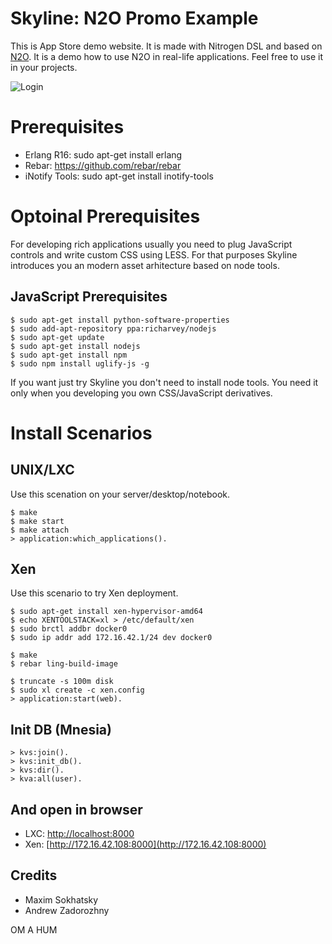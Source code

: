 Skyline: N2O Promo Example
==========================

This is App Store demo website.
It is made with Nitrogen DSL and based on [N2O](https://github.com/5HT/n2o).
It is a demo how to use N2O in real-life applications.
Feel free to use it in your projects.

![Login](http://synrc.com/lj/N2O+Bootstrap.png)

Prerequisites
=============

* Erlang R16: sudo apt-get install erlang
* Rebar: https://github.com/rebar/rebar
* iNotify Tools: sudo apt-get install inotify-tools

Optoinal Prerequisites
======================

For developing rich applications usually you need to plug
JavaScript controls and write custom CSS using LESS.
For that purposes Skyline introduces you an modern asset arhitecture
based on node tools.

JavaScript Prerequisites
-----------------------

    $ sudo apt-get install python-software-properties
    $ sudo add-apt-repository ppa:richarvey/nodejs
    $ sudo apt-get update
    $ sudo apt-get install nodejs
    $ sudo apt-get install npm
    $ sudo npm install uglify-js -g

If you want just try Skyline you don't need to install node tools.
You need it only when you developing you own CSS/JavaScript derivatives.

Install Scenarios
=================

UNIX/LXC
--------

Use this scenation on your server/desktop/notebook.

    $ make
    $ make start
    $ make attach
    > application:which_applications().
    
Xen
---

Use this scenario to try Xen deployment.

    $ sudo apt-get install xen-hypervisor-amd64
    $ echo XENTOOLSTACK=xl > /etc/default/xen
    $ sudo brctl addbr docker0
    $ sudo ip addr add 172.16.42.1/24 dev docker0

    $ make
    $ rebar ling-build-image

    $ truncate -s 100m disk
    $ sudo xl create -c xen.config
    > application:start(web).


Init DB (Mnesia)
----------------

    > kvs:join().
    > kvs:init_db().
    > kvs:dir().
    > kva:all(user).
    
And open in browser
-------------------

* LXC: [http://localhost:8000](http://localhost:8000)
* Xen: [http://172.16.42.108:8000](http://172.16.42.108:8000)

Credits
-------

* Maxim Sokhatsky
* Andrew Zadorozhny

OM A HUM
